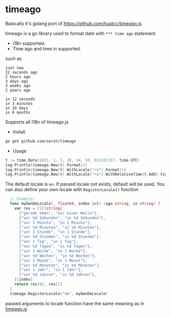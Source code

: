 # timeago
Basically it's golang port of https://github.com/hustcc/timeago.js

timeago is a go library used to format date with `*** time ago` statement.
- i18n supported.
- Time ago and time in supported.

such as 

```plain
just now
12 seconds ago
2 hours ago
3 days ago
3 weeks ago
2 years ago

in 12 seconds
in 3 minutes
in 24 days
in 6 months
```


Supports all i18n of timeago.js
 
- Install

```bash
go get github.com/sersh/timeago
```
- Usage

```go
t := time.Date(2021, 1, 1, 20, 34, 58, 651387237, time.UTC)
log.Println(timeago.New(t).Format())
log.Println(timeago.New(t).WithLocale("ru").Format())
log.Println(timeago.New(t).WithLocale("ru").WithRelativeTime(t.Add(-time.Hour*24)).Format())
```

The default locale is `en`. If passed locale not exists, default will be used.
You can also define your own locale with `RegisterLocale()` function
```go
  // Example:
  func myOwnDeLocale(_ float64, index int) (ago string, in string) {
    var res = [][]string{
      {"gerade eben", "vor einer Weile"},
      {"vor %d Sekunden", "in %d Sekunden"},
      {"vor 1 Minute", "in 1 Minute"},
      {"vor %d Minuten", "in %d Minuten"},
      {"vor 1 Stunde", "in 1 Stunde"},
      {"vor %d Stunden", "in %d Stunden"},
      {"vor 1 Tag", "in 1 Tag"},
      {"vor %d Tagen", "in %d Tagen"},
      {"vor 1 Woche", "in 1 Woche"},
      {"vor %d Wochen", "in %d Wochen"},
      {"vor 1 Monat", "in 1 Monat"},
      {"vor %d Monaten", "in %d Monaten"},
      {"vor 1 Jahr", "in 1 Jahr"},
      {"vor %d Jahren", "in %d Jahren"},
    }[index]
    return res[0], res[1]
  }
  timeago.RegisterLocale("de", myOwnDeLocale)
```
passed arguments to locale function have the same meaning as in [timeago.js](https://timeago.org/)

